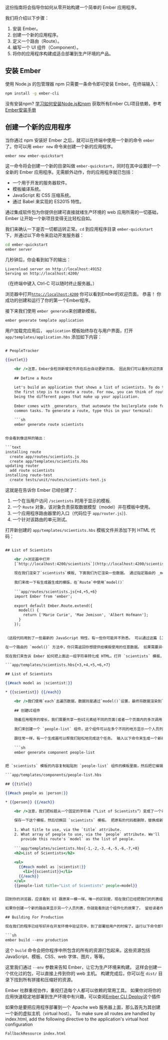 这份指南将会指导你如何从零开始构建一个简单的 Ember 应用程序。

我们将介绍以下步骤：

  1. 安装 Ember。
  2. 创建一个新的应用程序。
  3. 定义一个路由（Route）。
  4. 编写一个 UI 组件（Component）。
  5. 将你的应用程序构建成适合部署到生产环境的产品。

## 安装 Ember

使用 Node.js 的包管理器 npm 只需要一条命令即可安装 Ember。在终端输入：

```sh
npm install -g ember-cli
```

没有安装npm? [学习如何安装Node.js和npm](https://docs.npmjs.com/getting-started/installing-node) 获取所有Ember CLI项目依赖，参考 [Ember安装手册](../../getting-started/)

## 创建一个新的应用程序

当你通过 npm 安装好 Ember 之后，就可以在终端中使用一个新的命令 `ember` 了。你可以用 `ember new` 命令来创建一个新的应用程序。

```sh
ember new ember-quickstart
```

这一命令将会创建一个新的目录叫做 `ember-quickstart`，同时在其中设置好一个全新的 Ember 应用程序。无需额外动作，你的应用程序就已包括：

* 一个用于开发的服务器软件。
* 模板编译系统。
* JavaScript 和 CSS 压缩系统。
* 通过 Babel 来实现的 ES2015 特性。

通过集成软件包为你提供创建可直接就绪生产环境的 web 应用所需的一切基础，Ember 让开始一个新项目变得无比轻松自如。

我们来确认一下是否一切都运转正常。`cd` 到应用程序目录 `ember-quickstart` 下，并通过以下命令来启动开发服务器：

```sh
cd ember-quickstart
ember server
```

几秒钟后，你会看到如下的输出：

```text
Livereload server on http://localhost:49152
Serving on http://localhost:4200/
```

（在终端中键入 Ctrl-C 可以随时终止服务器。）

浏览器中打开[`http://localhost:4200`](http://localhost:4200) 你可以看到Ember的欢迎页面。 恭喜！ 你成功的创建和运行了你的第一个Ember程序。

接下来我们使用 `ember generate`来创建新模板。

```sh
ember generate template application
```

用户加载完应用后， `application` 模板始终存在与用户界面，打开`app/templates/application.hbs` 添加如下内容：

```app/templates/application.hbs 

# PeopleTracker

{{outlet}}

    <br />注意，Ember会检测新增文件并在后台自动更新页面。 因此我们可以看到欢迎页面变成 “PeopleTracker”。 You also added an `{{outlet}}` to this page, which means that any nested route will be rendered in that place.
    
    ## Define a Route
    
    Let's build an application that shows a list of scientists. To do that,
    the first step is to create a route. For now, you can think of routes as
    being the different pages that make up your application.
    
    Ember comes with _generators_ that automate the boilerplate code for
    common tasks. To generate a route, type this in your terminal:
    
    ```sh
    ember generate route scientists
    

你会看到像这样的输出：

```text
installing route
  create app/routes/scientists.js
  create app/templates/scientists.hbs
updating router
  add route scientists
installing route-test
  create tests/unit/routes/scientists-test.js
```

这就是在告诉你 Ember 已经创建了：

  1. 一个在当用户访问 `/scientists` 时用于显示的模板.
  2. 一个 `Route` 对象，该对象负责获取数据模型（model）并在模板中使用。
  3. 一个应用程序路由器里的入口（代码位于 `app/router.js`）).
  4. 一个针对该路由的单元测试。

打开新创建的 `app/templates/scientists.hbs` 模板文件并添加下列 HTML 代码：

```app/templates/scientists.hbs 

## List of Scientists

    <br />浏览器中打开
    [`http://localhost:4200/scientists`](http://localhost:4200/scientists). 你可以看到你放在 `scientists.hbs` 的 `<h2>` 位于 `application.hbs` `<h1>` 的下方。
    
    现在我们渲染了`scientists`模板, 下面我们为它渲染一些数据。 通过指定路由的 _model_ 来实现, 我们来编辑一下`app/routes/scientists.js`.
    
    我们来改一下有生成器生成的模版，在`Route`中使用`model()`
    
    ```app/routes/scientists.js{+4,+5,+6}
    import Ember from 'ember';
    
    export default Ember.Route.extend({
      model() {
        return ['Marie Curie', 'Mae Jemison', 'Albert Hofmann'];
      }
    });
    

（这段代码用到了一些最新的 JavaScript 特性，有一些你可能并不熟悉。 可以通过这篇 [JavaScript 最新特性概述](https://ponyfoo.com/articles/es6) 来深入了解一下。）.)

在一个路由的 `model()` 方法中，你只需返回你想提供给模板使用的任意数据。 如果需要异步获取数据，`model()` 方法也支持任何使用 [JavaScript Promise](https://developer.mozilla.org/en-US/docs/Web/JavaScript/Reference/Global_Objects/Promise) 的库。.

现在我们来告诉 Ember 如何把上面这一组字符串转化成 HTML。打开 `scientists` 模板，添加一些 Handlebar 代码来遍历数组，然后输出︰

```app/templates/scientists.hbs{+3,+4,+5,+6,+7} 

## List of Scientists

{{#each model as |scientist|}} 

* {{scientist}} {{/each}} 

    <br />我们使用`each`去遍历数据，数据则是通过`model()`设置，最终将数据渲染到`<li>`元素。
    
    ## 创建UI组件
    
    随着应用程序的增长，我们需要共享一些UI元素给不同的页面(或者一个页面内的多次调用) Ember的可重用组件很方便的解决这个问题。
    
    我们来创建一个 `people-list` 组件，这个组件可以在多个不同的地方显示一个人员列表。
    
    跟往常一样，有一个生成器可以帮我们轻松地完成这个任务。 输入以下命令来生成一个新组件：
    
    ```sh
    ember generate component people-list
    

把 `scientists` 模板的内容复制粘贴到 `people-list` 组件的模板里面，然后把它编辑成如下这个样子：

```app/templates/components/people-list.hbs 

## {{title}}

{{#each people as |person|}} 

* {{person}} {{/each}} 

    <br />注意，我们把标题从一个固定的字符串（“List of Scientists”）变成了一个动态属性（`{{title}}`）。 我们还把 `scientist` 改成了更有通用性的 `person`，这样一来，我们的组件跟其使用环境之间的耦合度就降低了。
    
    保存一下这个模板，然后切换回 `scientists` 模板。 把原有的代码都删除，替换成新的组件化的版本。 组件调用的语法看起来很像 HTML 标签，但是使用双花括号（`{{component}}`）括起来，而不是尖括号（`<tag>`）。 We're going to tell our component:
    
    1. What title to use, via the `title` attribute.
    2. What array of people to use, via the `people` attribute. We'll
       provide this route's `model` as the list of people.
    
    ```app/templates/scientists.hbs{-1,-2,-3,-4,-5,-6,-7,+8}
    <h2>List of Scientists</h2>
    
    <ul>
      {{#each model as |scientist|}}
        <li>{{scientist}}</li>
      {{/each}}
    </ul>
    {{people-list title="List of Scientists" people=model}}
    

回到你的浏览器，应该看到 UI 跟原来一模一样。唯一的区别是，现在我们已经把我们的列表组件化成了一个更容易复用和维护的版本。

如果你创建一个新的路由来显示另一个人员列表，你就能看到这个组件化的效果了。 留给读者作为练习，你可以尝试创建一个 `programmers` 路由来显示一些著名程序员的列表。 通过复用 `people-list` 组件，你几乎不用写任何代码就能实现这个功能。

## Building For Production

现在我们的程序已经写好并在开发环境中验证完毕，到了部署给用户的时候了。运行以下命令即可：

```sh
ember build --env production
```

这个 `build` 命令会把你程序中所包含的所有的资源打包起来。这些资源包括 JavaScript、模板、CSS、web 字体、图片，等等。

这里我们通过 `--env` 参数来告知 Ember，让它为生产环境来构建。 这样会创建一个优化过的包，可以直接上传到你的 web 主机。 构建完成后，你可以在 `dist/` 目录下找到所有拼接和压缩好的资源。

Ember 社群重视协作，重视打造每个人都可以依赖的常用工具。 如果你对将你的应用快速稳定地部署到生产环境中有兴趣，可以查阅[Ember CLI Deploy](http://ember-cli-deploy.com/)这个插件

如果你是要把应用程序部署到一个 Apache web 服务器上面，那么首先为其创建一个新的虚拟主机（virtual host）。 To make sure all routes are handled by index.html, add the following directive to the application's virtual host configuration

    FallbackResource index.html